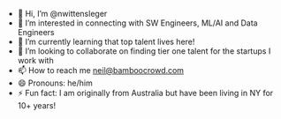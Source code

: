 - 👋 Hi, I’m @nwittensleger
- 👀 I’m interested in connecting with SW Engineers, ML/AI and Data Engineers
- 🌱 I’m currently learning that top talent lives here!
- 💞️ I’m looking to collaborate on finding tier one talent for the startups I work with
- 📫 How to reach me neil@bamboocrowd.com
- 😄 Pronouns: he/him
- ⚡ Fun fact: I am originally from Australia but have been living in NY for 10+ years!

<!---
nwittensleger/nwittensleger is a ✨ special ✨ repository because its `README.md` (this file) appears on your GitHub profile.
You can click the Preview link to take a look at your changes.
--->
